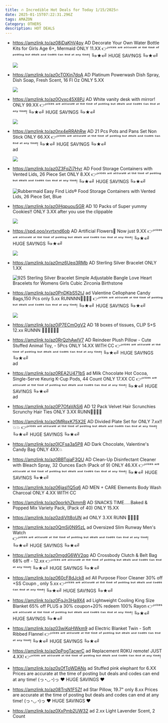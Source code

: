 ```yaml
---
title: 🔥 Incredible Hot Deals for Today 1/15/2025🔥
date: 2025-01-15T07:22:31.296Z
tags: AMAZON
Category: OTHERS
description: HOT DEALS
---
```

* https://amzlink.to/az08iDaKhV4py   AD
  Decorate Your Own Water Bottle Kits for Girls Age 6+, Mermaid ONLY 11.XX
  👉ᴾʳⁱᶜᵉˢ ᵃʳᵉ ᵃᶜᶜᵘʳᵃᵗᵉ ᵃᵗ ᵗʰᵉ ᵗⁱᵐᵉ ᵒᶠ ᵖᵒˢᵗⁱⁿᵍ ᵇᵘᵗ ᵈᵉᵃˡˢ ᵃⁿᵈ ᶜᵒᵈᵉˢ ᶜᵃⁿ ᵉⁿᵈ ᵃᵗ ᵃⁿʸ ᵗⁱᵐᵉ!
  ╚»★«╝ HUGE SAV!NGS ╚»★«╝   <!--StartFragment-->

  ![](https://m.media-amazon.com/images/I/81gKkTzbWAL._AC_SL1500_.jpg)
* https://amzlink.to/az0cTOXin7doA   AD
  Platinum Powerwash Dish Spray, Dish Soap, Fresh Scent, 16 Fl Oz  ONLY 5.XX<!--StartFragment-->

  ![](https://m.media-amazon.com/images/I/7127eO4j3OL._AC_SL1500_.jpg)
* https://amzlink.to/az0Ovxc45X8PJ   AD
  White vanity desk with mirror! ONLY 99.XX
  👉ᴾʳⁱᶜᵉˢ ᵃʳᵉ ᵃᶜᶜᵘʳᵃᵗᵉ ᵃᵗ ᵗʰᵉ ᵗⁱᵐᵉ ᵒᶠ ᵖᵒˢᵗⁱⁿᵍ ᵇᵘᵗ ᵈᵉᵃˡˢ ᵃⁿᵈ ᶜᵒᵈᵉˢ ᶜᵃⁿ ᵉⁿᵈ ᵃᵗ ᵃⁿʸ ᵗⁱᵐᵉ!
  ╚»★«╝ HUGE SAV!NGS ╚»★«╝   <!--StartFragment-->

  ![](https://m.media-amazon.com/images/I/71uOKj1RP5L._AC_SL1500_.jpg)

  <!--EndFragment-->
* https://amzlink.to/az0nx4eRRAhRw  AD
  21 Pcs Pots and Pans Set Non Stick ONLY 66.XX
  👉ᴾʳⁱᶜᵉˢ ᵃʳᵉ ᵃᶜᶜᵘʳᵃᵗᵉ ᵃᵗ ᵗʰᵉ ᵗⁱᵐᵉ ᵒᶠ ᵖᵒˢᵗⁱⁿᵍ ᵇᵘᵗ ᵈᵉᵃˡˢ ᵃⁿᵈ ᶜᵒᵈᵉˢ ᶜᵃⁿ ᵉⁿᵈ ᵃᵗ ᵃⁿʸ ᵗⁱᵐᵉ!
  ╚»★«╝ HUGE SAV!NGS ╚»★«╝\
  ad  		<!--StartFragment-->

  ![](https://m.media-amazon.com/images/I/7144FcUnkiL._AC_SL1500_.jpg)

  <!--EndFragment-->
* https://amzlink.to/az0Z3FqZi7Hyr   AD
  Food Storage Containers with Vented Lids, 26 Piece Set  ONLY 8.XX
  👉ᴾʳⁱᶜᵉˢ ᵃʳᵉ ᵃᶜᶜᵘʳᵃᵗᵉ ᵃᵗ ᵗʰᵉ ᵗⁱᵐᵉ ᵒᶠ ᵖᵒˢᵗⁱⁿᵍ ᵇᵘᵗ ᵈᵉᵃˡˢ ᵃⁿᵈ ᶜᵒᵈᵉˢ ᶜᵃⁿ ᵉⁿᵈ ᵃᵗ ᵃⁿʸ ᵗⁱᵐᵉ!
  ╚»★«╝ HUGE SAV!NGS ╚»★«╝   <!--StartFragment-->

  ![Rubbermaid Easy Find Lids® Food Storage Containers with Vented Lids, 26 Piece Set, Blue](https://m.media-amazon.com/images/I/71DALUiZJEL._AC_SX569_.jpg)

  <!--EndFragment-->
* https://amzlink.to/az0iHqpuouSGR   AD
  10 Packs of Super yummy Cookies!!
  ONLY 3.XX after you use the clippable <!--StartFragment-->

  ![](https://m.media-amazon.com/images/I/81siqE9TixL._SL1500_.jpg)

  <!--EndFragment-->
* https://spd.ooo/xvrtxnd6ob  AD
  Artificial Flowers💐
  Now just 9.XX 
  👉ᴾʳⁱᶜᵉˢ ᵃʳᵉ ᵃᶜᶜᵘʳᵃᵗᵉ ᵃᵗ ᵗʰᵉ ᵗⁱᵐᵉ ᵒᶠ ᵖᵒˢᵗⁱⁿᵍ ᵇᵘᵗ ᵈᵉᵃˡˢ ᵃⁿᵈ ᶜᵒᵈᵉˢ ᶜᵃⁿ ᵉⁿᵈ ᵃᵗ ᵃⁿʸ ᵗⁱᵐᵉ!
  ╚»★«╝ HUGE SAV!NGS ╚»★«╝   <!--StartFragment-->

  ![](https://m.media-amazon.com/images/I/71yBaG97zPL._AC_SL1500_.jpg)

  <!--EndFragment-->
* https://amzlink.to/az0mz6Ueq3RMb   AD
  Sterling Silver Bracelet ONLY 1.XX<!--StartFragment-->

  ![925 Sterling Silver Bracelet Simple Adjustable Bangle Love Heart Bracelets for Womens Girls Cubic Zirconia Birthstone](https://m.media-amazon.com/images/I/61zW6idDI-L._AC_SX679_.jpg)

  <!--EndFragment-->
* https://amzlink.to/az0PnDKbS52tJ   ad
  Valentine Cellophane Candy Bags,150 Pcs  only 5.xx RUNNNN🏃‍♀🏃‍♀
  👉ᴾʳⁱᶜᵉˢ ᵃʳᵉ ᵃᶜᶜᵘʳᵃᵗᵉ ᵃᵗ ᵗʰᵉ ᵗⁱᵐᵉ ᵒᶠ ᵖᵒˢᵗⁱⁿᵍ ᵇᵘᵗ ᵈᵉᵃˡˢ ᵃⁿᵈ ᶜᵒᵈᵉˢ ᶜᵃⁿ ᵉⁿᵈ ᵃᵗ ᵃⁿʸ ᵗⁱᵐᵉ!
  ╚»★«╝ HUGE SAV!NGS ╚»★«╝<!--StartFragment-->

  ![](https://m.media-amazon.com/images/I/81NdXBaDf-L._AC_SL1500_.jpg)

  <!--EndFragment-->   
* https://amzlink.to/az0iP7ECmOgV2   AD
  18 boxes of tissues, CLlP S+S 12.xx RUNNN 🏃‍♀🏃‍♀🏃‍♀
* https://amzlink.to/az0RrQzhAwIV7   AD
  Reindeer Plush Pillow - Cute Stuffed Animal Toy, - 5Pcs   ONLY 14.XX WITH CC
  👉ᴾʳⁱᶜᵉˢ ᵃʳᵉ ᵃᶜᶜᵘʳᵃᵗᵉ ᵃᵗ ᵗʰᵉ ᵗⁱᵐᵉ ᵒᶠ ᵖᵒˢᵗⁱⁿᵍ ᵇᵘᵗ ᵈᵉᵃˡˢ ᵃⁿᵈ ᶜᵒᵈᵉˢ ᶜᵃⁿ ᵉⁿᵈ ᵃᵗ ᵃⁿʸ ᵗⁱᵐᵉ!
  ╚»★«╝ HUGE SAV!NGS ╚»★«╝\
  ad  		
* https://amzlink.to/az0REA2U471bS   ad
  Milk Chocolate Hot Cocoa, Single-Serve Keurig K-Cup Pods, 44 Count ONLY 17.XX
  CC
  👉ᴾʳⁱᶜᵉˢ ᵃʳᵉ ᵃᶜᶜᵘʳᵃᵗᵉ ᵃᵗ ᵗʰᵉ ᵗⁱᵐᵉ ᵒᶠ ᵖᵒˢᵗⁱⁿᵍ ᵇᵘᵗ ᵈᵉᵃˡˢ ᵃⁿᵈ ᶜᵒᵈᵉˢ ᶜᵃⁿ ᵉⁿᵈ ᵃᵗ ᵃⁿʸ ᵗⁱᵐᵉ!
  ╚»★«╝ HUGE SAV!NGS ╚»★«╝\
  ad  		
* https://amzlink.to/az0P7OfaVASi6   AD
  12 Pack Velvet Hair Scrunchies Scrunchy Hair Ties  ONLY 3.XX RUNN🏃‍♀🏃‍♀
* https://amzlink.to/az0MRqxK75X2E    AD
  Divided Plate Set for ONLY 7.xx!! 💥💥
  👉ᴾʳⁱᶜᵉˢ ᵃʳᵉ ᵃᶜᶜᵘʳᵃᵗᵉ ᵃᵗ ᵗʰᵉ ᵗⁱᵐᵉ ᵒᶠ ᵖᵒˢᵗⁱⁿᵍ ᵇᵘᵗ ᵈᵉᵃˡˢ ᵃⁿᵈ ᶜᵒᵈᵉˢ ᶜᵃⁿ ᵉⁿᵈ ᵃᵗ ᵃⁿʸ ᵗⁱᵐᵉ!
  ╚»★«╝ HUGE SAV!NGS ╚»★«╝   
* https://amzlink.to/az0lCFsa3a5P8   AD
  Dark Chocolate, Valentine's Candy Bag  ONLY 4XX💥
* https://amzlink.to/az0BBTqjaF3QU    AD
  Clean-Up Disinfectant Cleaner with Bleach Spray, 32 Ounces Each (Pack of 9) ONLY 46.XX
  👉ᴾʳⁱᶜᵉˢ ᵃʳᵉ ᵃᶜᶜᵘʳᵃᵗᵉ ᵃᵗ ᵗʰᵉ ᵗⁱᵐᵉ ᵒᶠ ᵖᵒˢᵗⁱⁿᵍ ᵇᵘᵗ ᵈᵉᵃˡˢ ᵃⁿᵈ ᶜᵒᵈᵉˢ ᶜᵃⁿ ᵉⁿᵈ ᵃᵗ ᵃⁿʸ ᵗⁱᵐᵉ!
  ╚»★«╝ HUGE SAV!NGS ╚»★«╝   
* https://amzlink.to/az06jasI1Q5q6   AD
  MEN + CARE Elements Body Wash Charcoal  ONLY 4.XX WITH CC
* https://amzlink.to/az0porkhZkmmB    AD
  SNACKS TIME…..Baked & Popped Mix Variety Pack, (Pack of 40) ONLY 15.XX
* https://amzlink.to/az0zdiVlt8oUN   ad
  ONLY 3.XX RUNN 🏃‍♂🏃‍♂
* https://amzlink.to/az0QmSj0N95zL   ad
  Oversized Slim Runway Men's Watch\
  👉ᴾʳⁱᶜᵉˢ ᵃʳᵉ ᵃᶜᶜᵘʳᵃᵗᵉ ᵃᵗ ᵗʰᵉ ᵗⁱᵐᵉ ᵒᶠ ᵖᵒˢᵗⁱⁿᵍ ᵇᵘᵗ ᵈᵉᵃˡˢ ᵃⁿᵈ ᶜᵒᵈᵉˢ ᶜᵃⁿ ᵉⁿᵈ ᵃᵗ ᵃⁿʸ ᵗⁱᵐᵉ!
  ╚»★«╝ HUGE SAV!NGS ╚»★«╝   
* https://amzlink.to/az0mgdG6WV2qq  AD
  Crossbody Clutch & Belt Bag\
  68% off - 12.xx 
  👉ᴾʳⁱᶜᵉˢ ᵃʳᵉ ᵃᶜᶜᵘʳᵃᵗᵉ ᵃᵗ ᵗʰᵉ ᵗⁱᵐᵉ ᵒᶠ ᵖᵒˢᵗⁱⁿᵍ ᵇᵘᵗ ᵈᵉᵃˡˢ ᵃⁿᵈ ᶜᵒᵈᵉˢ ᶜᵃⁿ ᵉⁿᵈ ᵃᵗ ᵃⁿʸ ᵗⁱᵐᵉ!
  ╚»★«╝ HUGE SAV!NGS ╚»★«╝   
* https://amzlink.to/az060cF8dJck8    ad
  All Purpose Floor Cleaner 
  30% off +SS Coupn ,  only 5.xx 
  👉ᴾʳⁱᶜᵉˢ ᵃʳᵉ ᵃᶜᶜᵘʳᵃᵗᵉ ᵃᵗ ᵗʰᵉ ᵗⁱᵐᵉ ᵒᶠ ᵖᵒˢᵗⁱⁿᵍ ᵇᵘᵗ ᵈᵉᵃˡˢ ᵃⁿᵈ ᶜᵒᵈᵉˢ ᶜᵃⁿ ᵉⁿᵈ ᵃᵗ ᵃⁿʸ ᵗⁱᵐᵉ!
  ╚»★«╝ HUGE SAV!NGS ╚»★«╝   
* https://amzlink.to/az0FqJn3Ha9X4    ad
  Lightweight Cooling King Size Blanket 
  65% off PLUS a 30% coupon+20% redeem  100% Rayon 
  👉ᴾʳⁱᶜᵉˢ ᵃʳᵉ ᵃᶜᶜᵘʳᵃᵗᵉ ᵃᵗ ᵗʰᵉ ᵗⁱᵐᵉ ᵒᶠ ᵖᵒˢᵗⁱⁿᵍ ᵇᵘᵗ ᵈᵉᵃˡˢ ᵃⁿᵈ ᶜᵒᵈᵉˢ ᶜᵃⁿ ᵉⁿᵈ ᵃᵗ ᵃⁿʸ ᵗⁱᵐᵉ!
  ╚»★«╝ HUGE SAV!NGS ╚»★«╝   
* https://amzlink.to/az03wiKqHWkm9    ad
  Electric Blanket Twin - Soft Ribbed Flannel
  👉ᴾʳⁱᶜᵉˢ ᵃʳᵉ ᵃᶜᶜᵘʳᵃᵗᵉ ᵃᵗ ᵗʰᵉ ᵗⁱᵐᵉ ᵒᶠ ᵖᵒˢᵗⁱⁿᵍ ᵇᵘᵗ ᵈᵉᵃˡˢ ᵃⁿᵈ ᶜᵒᵈᵉˢ ᶜᵃⁿ ᵉⁿᵈ ᵃᵗ ᵃⁿʸ ᵗⁱᵐᵉ!
  ╚»★«╝ HUGE SAV!NGS ╚»★«╝   
* https://amzlink.to/az0pPogTacwrC   ad
  Replacement R0KU remote! JUST 4.XX!
  👉ᴾʳⁱᶜᵉˢ ᵃʳᵉ ᵃᶜᶜᵘʳᵃᵗᵉ ᵃᵗ ᵗʰᵉ ᵗⁱᵐᵉ ᵒᶠ ᵖᵒˢᵗⁱⁿᵍ ᵇᵘᵗ ᵈᵉᵃˡˢ ᵃⁿᵈ ᶜᵒᵈᵉˢ ᶜᵃⁿ ᵉⁿᵈ ᵃᵗ ᵃⁿʸ ᵗⁱᵐᵉ!
* https://amzlink.to/az0sOfToWDANs  ad
  Stuffed pink elephant for 6.XX
  Prices are accurate at the time of posting but deals and codes can end at any time!
  (っ◔◡◔)っ ♥ HUGE SAVINGS ♥
* https://amzlink.to/az08TrsN1F5Zf   ad
  Star Pillow, 19.7"  only 8.xx
  Prices are accurate at the time of posting but deals and codes can end at any time!
  (っ◔◡◔)っ ♥ HUGE SAVINGS ♥
* https://amzlink.to/az0XxPmb2UW32   ad
  2.xx Light Lavender Scent, 2 Count